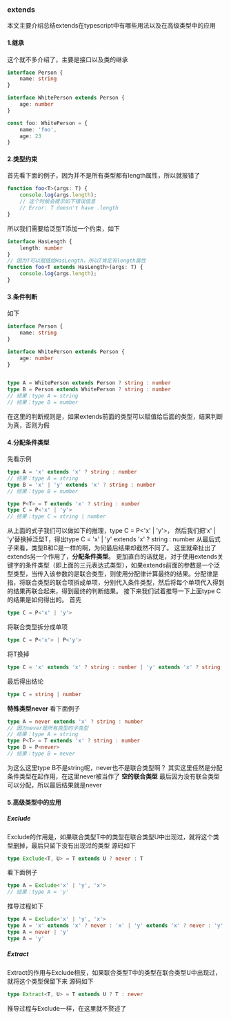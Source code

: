 ### extends
本文主要介绍总结extends在typescript中有哪些用法以及在高级类型中的应用

#### 1.继承
这个就不多介绍了，主要是接口以及类的继承
```typescript
interface Person {
    name: string
}

interface WhitePerson extends Person {
    age: number
}  

const foo: WhitePerson = {
    name: 'foo',
    age: 23
}
```

#### 2.类型约束
首先看下面的例子，因为并不是所有类型都有length属性，所以就报错了
```typescript
function foo<T>(args: T) {
    console.log(args.length);
    // 这个时候会提示如下错误信息
    // Error: T doesn't have .length
}
```
所以我们需要给泛型T添加一个约束，如下
```typescript
interface HasLength {
    length: number
}
// 因为T可以赋值给HasLength，所以T肯定有length属性
function foo<T extends HasLength>(args: T) {
    console.log(args.length);
}
```

#### 3.条件判断
如下
```typescript
interface Person {
    name: string
}

interface WhitePerson extends Person {
    age: number
}  


type A = WhitePerson extends Person ? string : number
type B = Person extends WhitePerson ? string : number
// 结果：type A = string
// 结果：type B = number
```
在这里的判断规则是，如果extends前面的类型可以赋值给后面的类型，结果判断为真，否则为假

#### 4.分配条件类型
先看示例
```typescript
type A = 'x' extends 'x' ? string : number
// 结果：type A = string
type B = 'x' | 'y' extends 'x' ? string : number
// 结果：type B = number

type P<T> = T extends 'x' ? string : number
type C = P<'x' | 'y'>
// 结果：type C = string | number
```
从上面的式子我们可以做如下的推理，type C = P<'x' | 'y'>，
然后我们把'x' | 'y'替换掉泛型T，得出type C = 'x' | 'y' extends 'x' ? string : number
从最后式子来看，类型B和C是一样的啊，为何最后结果却截然不同了。
这里就牵扯出了extends另一个作用了，__分配条件类型__。
更加直白的话就是，对于使用extends关键字的条件类型（即上面的三元表达式类型），如果extends前面的参数是一个泛型类型，当传入该参数的是联合类型，则使用分配律计算最终的结果。分配律是指，将联合类型的联合项拆成单项，分别代入条件类型，然后将每个单项代入得到的结果再联合起来，得到最终的判断结果。
接下来我们试着推导一下上面type C的结果是如何得出的。
首先
```typescript
type C = P<'x' | 'y'>
```
将联合类型拆分成单项
```typescript
type C = P<'x'> | P<'y'>
```
将T换掉
```typescript
type C = 'x' extends 'x' ? string : number | 'y' extends 'x' ? string : number
```
最后得出结论
```typescript
type C = string | number
```
__特殊类型never__
看下面例子
```typescript
type A = never extends 'x' ? string : number
// 因为never是所有类型的子类型
// 结果：type A = string
type P<T> = T extends 'x' ? string : number
type B = P<never>
// 结果：type B = never
```
为这么这里type B不是string呢，never也不是联合类型啊？
其实这里任然是分配条件类型在起作用，在这里never被当作了 __空的联合类型__
最后因为没有联合类型可以分配，所以最后结果就是never

#### 5.高级类型中的应用
##### Exclude
Exclude的作用是，如果联合类型T中的类型在联合类型U中出现过，就将这个类型删掉，最后只留下没有出现过的类型
源码如下
```typescript
type Exclude<T, U> = T extends U ? never : T
```
看下面例子
```typescript
type A = Exclude<'x' | 'y', 'x'>
// 结果：type A = 'y'
```
推导过程如下
```typescript
type A = Exclude<'x' | 'y', 'x'>
type A = 'x' extends 'x' ? never : 'x' | 'y' extends 'x' ? never : 'y'
type A = never | 'y'
type A = 'y'
```

##### Extract
Extract的作用与Exclude相反，如果联合类型T中的类型在联合类型U中出现过，就将这个类型保留下来
源码如下
```typescript
type Extract<T, U> = T extends U ? T : never
```
推导过程与Exclude一样，在这里就不赘述了


